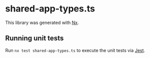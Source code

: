 # shared-app-types.ts

This library was generated with [Nx](https://nx.dev).

## Running unit tests

Run `nx test shared-app-types.ts` to execute the unit tests via [Jest](https://jestjs.io).
